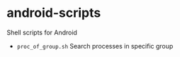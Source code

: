# android-scripts
Shell scripts for Android
- `proc_of_group.sh` Search processes in specific group
